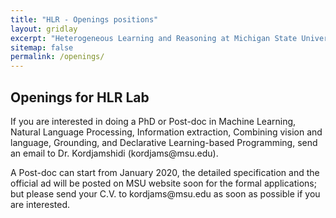 ```yaml
---
title: "HLR - Openings positions"
layout: gridlay
excerpt: "Heterogeneous Learning and Reasoning at Michigan State University."
sitemap: false
permalink: /openings/
---
```



## Openings for HLR Lab

<p>If you are interested in doing a PhD or Post-doc in Machine Learning, Natural Language Processing, Information extraction, Combining vision and language, Grounding, and Declarative Learning-based Programming, send an email to Dr. Kordjamshidi (kordjams@msu.edu).</p>

<P> A Post-doc can start from January 2020, the detailed specification and the official ad will be posted on MSU website soon for the formal applications; but please send your C.V. to kordjams@msu.edu as soon as possible if you are interested. </P>
<!--- <ul class="list-group">
<li class="list-group-item">First item</li>
<li class="list-group-item">Second item</li>
<li class="list-group-item">Third item</li>
</ul>) --->

